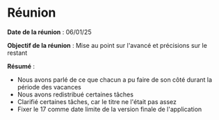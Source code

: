 # Réunion

**Date de la réunion** : 06/01/25

**Objectif de la réunion** : Mise au point sur l'avancé et précisions sur le restant

**Résumé** :

- Nous avons parlé de ce que chacun a pu faire de son côté durant la période des vacances
- Nous avons redistribué certaines tâches
- Clarifié certaines tâches, car le titre ne l'était pas assez
- Fixer le 17 comme date limite de la version finale de l'application